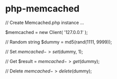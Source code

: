 # php-memcached

// Create Memcached.php instance ...

$memcached = new Client(
'127.0.0.1'
);

// Random string
$dummy = md5(rand(1111, 9999));

// Set
$memcached->set($dummy, 1);

// Get
$result = $memcached->get($dummy);

// Delete
$memcached->delete($dummy);
